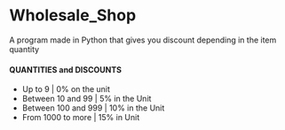 # Wholesale_Shop
A program made in Python that gives you discount depending in the item quantity
 
<h4>QUANTITIES and DISCOUNTS</h4>
<ul>
<li>Up to 9 | 0% on the unit</li>
<li>Between 10 and 99 | 5% in the Unit</li>
<li>Between 100 and 999 | 10% in the Unit</li>
<li>From 1000 to more | 15% in Unit</li>
</ul>
